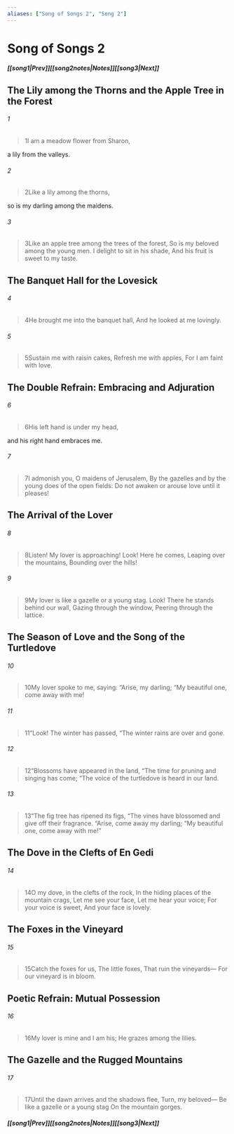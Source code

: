 ```yaml
---
aliases: ["Song of Songs 2", "Song 2"]
---
```

# Song of Songs 2
##### <span class=arrow-left></span>[[song1|Prev]]<span class=navigation-separator></span>[[song2notes|Notes]]<span class=navigation-separator></span>[[song3|Next]]<span class=arrow-right></span>
## The Lily among the Thorns and the Apple Tree in the Forest
###### 1
><span class=verse-first-poetry>1</span>I am a meadow flower from Sharon,
<div class=paragraph-break></div>

a lily from the valleys.
<div class=paragraph-break></div>

###### 2
><span class=verse-first-poetry>2</span>Like a lily among the thorns,
<div class=paragraph-break></div>

so is my darling among the maidens.
<div class=paragraph-break></div>

###### 3
><span class=verse-first-poetry>3</span>Like an apple tree among the trees of the forest,
>So is my beloved among the young men.
>I delight to sit in his shade,
>And his fruit is sweet to my taste.
## The Banquet Hall for the Lovesick
###### 4
><span class=verse-body-poetry>4</span>He brought me into the banquet hall,
>And he looked at me lovingly.
###### 5
><span class=verse-body-poetry>5</span>Sustain me with raisin cakes,
>Refresh me with apples,
>For I am faint with love.
## The Double Refrain: Embracing and Adjuration
###### 6
><span class=verse-body-poetry>6</span>His left hand is under my head,
<div class=paragraph-break></div>

and his right hand embraces me.
<div class=paragraph-break></div>

###### 7
><span class=verse-first-poetry>7</span>I admonish you, O maidens of Jerusalem,
>By the gazelles and by the young does of the open fields:
>Do not awaken or arouse love until it pleases!
## The Arrival of the Lover
###### 8
><span class=verse-first-poetry>8</span>Listen! My lover is approaching!
>Look! Here he comes,
>Leaping over the mountains,
>Bounding over the hills!
###### 9
><span class=verse-body-poetry>9</span>My lover is like a gazelle or a young stag.
>Look! There he stands behind our wall,
>Gazing through the window,
>Peering through the lattice.
## The Season of Love and the Song of the Turtledove
###### 10
><span class=verse-first-poetry>10</span>My lover spoke to me, saying:
><span class=poetry-quote-double>“</span>Arise, my darling;
><span class=poetry-quote-double>“</span>My beautiful one, come away with me!
###### 11
><span class=verse-body-poetry>11</span><span class=poetry-quote-double>“</span>Look! The winter has passed,
><span class=poetry-quote-double>“</span>The winter rains are over and gone.
###### 12
><span class=verse-body-poetry>12</span><span class=poetry-quote-double>“</span>Blossoms have appeared in the land,
><span class=poetry-quote-double>“</span>The time for pruning and singing has come;
><span class=poetry-quote-double>“</span>The voice of the turtledove is heard in our land.
###### 13
><span class=verse-body-poetry>13</span><span class=poetry-quote-double>“</span>The fig tree has ripened its figs,
><span class=poetry-quote-double>“</span>The vines have blossomed and give off their fragrance.
><span class=poetry-quote-double>“</span>Arise, come away my darling;
><span class=poetry-quote-double>“</span>My beautiful one, come away with me!”
## The Dove in the Clefts of En Gedi
###### 14
><span class=verse-first-poetry>14</span>O my dove, in the clefts of the rock,
>In the hiding places of the mountain crags,
>Let me see your face,
>Let me hear your voice;
>For your voice is sweet,
>And your face is lovely.
## The Foxes in the Vineyard
###### 15
><span class=verse-first-poetry>15</span>Catch the foxes for us,
>The little foxes,
>That ruin the vineyards—
>For our vineyard is in bloom.
## Poetic Refrain: Mutual Possession
###### 16
><span class=verse-first-poetry>16</span>My lover is mine and I am his;
>He grazes among the lilies.
## The Gazelle and the Rugged Mountains
###### 17
><span class=verse-body-poetry>17</span>Until the dawn arrives and the shadows flee,
>Turn, my beloved—
>Be like a gazelle or a young stag
>On the mountain gorges.
##### <span class=arrow-left></span>[[song1|Prev]]<span class=navigation-separator></span>[[song2notes|Notes]]<span class=navigation-separator></span>[[song3|Next]]<span class=arrow-right></span>